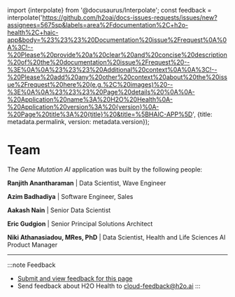 import {interpolate} from '@docusaurus/Interpolate';
const feedback = interpolate('https://github.com/h2oai/docs-issues-requests/issues/new?assignees=5675sp&labels=area%2Fdocumentation%2C+h2o-health%2C+haic-app&body=%23%23%23%20Documentation%20issue%2Frequest%0A%0A%3C!--%20Please%20provide%20a%20clear%20and%20concise%20description%20of%20the%20documentation%20issue%2Frequest%20--%3E%0A%0A%23%23%23%20Additional%20context%0A%0A%3C!--%20Please%20add%20any%20other%20context%20about%20the%20issue%2Frequest%20here%20(e.g.%2C%20images)%20--%3E%0A%0A%23%23%23%20Page%20details%20%0A%0A-%20Application%20name%3A%20H2O%20Health%0A-%20Application%20version%3A%20{version}%0A-%20Page%20title%3A%20{title}%20&title=%5BHAIC-APP%5D', {title: metadata.permalink, version: metadata.version});

# Team 

The *Gene Mutation AI* application was built by the following people:

**Ranjith Anantharaman** | Data Scientist, Wave Engineer

**Azim Badhadiya** | Software Engineer, Sales

**Aakash Nain** | Senior Data Scientist

**Eric Gudgion** | Senior Principal Solutions Architect

**Niki Athanasiadou, MRes, PhD** | Data Scientist, Health and Life Sciences AI Product Manager

 
***
:::note Feedback
  - <a href={feedback}>Submit and view feedback for this page</a>
  - Send feedback about H2O Health to <cloud-feedback@h2o.ai>
:::